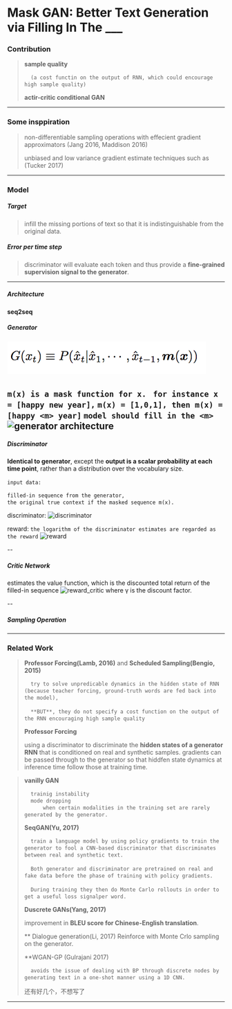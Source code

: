 # Mask GAN: Better Text Generation via Filling In The ___

### Contribution

> **sample quality**
> 		
> 		(a cost functin on the output of RNN, which could encourage high sample quality)
> 
> **actir-critic conditional GAN**
> 
> 

---
### Some insppiration

> non-differentiable sampling operations with effecient gradient approximators (Jang 2016, Maddison 2016)
> 
> unbiased and low variance gradient estimate techniques such as (Tucker 2017)

---
### Model 

##### Target 
> infill the missing portions of text so that it is indistinguishable from the original data.

##### Error per time step
> discriminator will evaluate each token and thus provide a **fine-grained supervision signal to the generator**.

---

##### Architecture
**seq2seq**

##### Generator
![generator equation](generator_equation.png)

```m(x) is a mask function for x. ```
```for instance x = [happy new year],```
```m(x) = [1,0,1], then m(x) = [happy <m> year]```
```model should fill in the <m>```
![generator architecture](generator_architecture.png)
--

##### Discriminator

**Identical to generator**, except the **output is a scalar probability at each time point**, rather than a distribution over the vocabulary size.

```input data:```

	filled-in sequence from the generator,
	the original true context if the masked sequence m(x).

discriminator: 
![discriminator](discriminator.png)

reward:
```the logarithm of the discriminator estimates are regarded as the reward```
![reward](reward_at_t.png)

--

##### Critic Network

estimates the value function, which is the discounted total return of the filled-in sequence 
![reward_critic](reward_critic.png)
where γ is the discount factor.

--

##### Sampling Operation

---
### Related Work
> **Professor Forcing(Lamb, 2016)** and **Scheduled Sampling(Bengio, 2015)**
>  
> 		try to solve unpredicable dynamics in the hidden state of RNN (because teacher forcing, ground-truth words are fed back into the model), 
> 
> 		**BUT**, they do not specify a cost function on the output of the RNN encouraging high sample quality
> 
>  **Professor Forcing**
> 
> 	using a discriminator to discriminate the **hidden states of a generator RNN** that is conditioned on real and synthetic samples.
> 	gradients can be passed through to the generator so that hiddfen state dynamics at inference time follow those at training time.

> **vanilly GAN**
> 
> 		trainig instability 
> 		mode dropping
> 			when certain modalities in the training set are rarely generated by the generator.
> 
> **SeqGAN(Yu, 2017)** 
> 
> 		train a language model by using policy gradients to train the generator to fool a CNN-based discriminator that discriminates between real and synthetic text.
> 
> 		Both generator and discriminator are pretrained on real and fake data before the phase of training with policy gradients.
> 
> 		During training they then do Monte Carlo rollouts in order to get a useful loss signalper word.
> 
> **Duscrete GANs(Yang, 2017)**
> 
> 	improvement in **BLEU score for  Chinese-English translation**.
> 
> ** Dialogue generation(Li, 2017)
> 	Reinforce with Monte Crlo sampling on the generator.
> 
> **WGAN-GP (Gulrajani 2017)
> 		
> 		avoids the issue of dealing with BP through discrete nodes by generating text in a one-shot manner using a 1D CNN.
> 
> 还有好几个，不想写了

---
